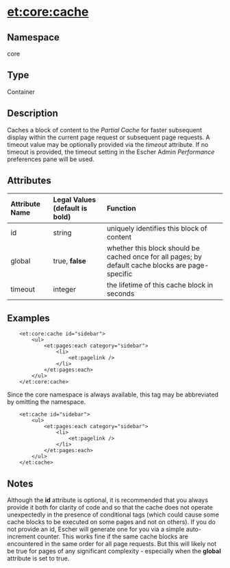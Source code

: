 # <et:core:cache> #

## Namespace ##
core

## Type ##
Container

## Description ##
Caches a block of content to the _Partial Cache_ for faster subsequent display within the current page request or subsequent page requests. A timeout value may be optionally provided via the _timeout_ attribute. If no timeout is provided, the timeout setting in the Escher Admin _Performance_ preferences pane will be used.

## Attributes ##
|Attribute Name|Legal Values (default is **bold**)|Function|
|:-------------|:---------------------------------|:-------|
|id|string|uniquely identifies this block of content|
|global|true, **false**|whether this block should be cached once for all pages; by default cache blocks are page-specific|
|timeout|integer|the lifetime of this cache block in seconds|


## Examples ##

```
	<et:core:cache id="sidebar">
		<ul>
			<et:pages:each category="sidebar">
				<li>
					<et:pagelink />
				</li>
			</et:pages:each>
		</ul>
	</et:core:cache>
```

Since the core namespace is always available, this tag may be abbreviated by omitting the namespace.

```
	<et:cache id="sidebar">
		<ul>
			<et:pages:each category="sidebar">
				<li>
					<et:pagelink />
				</li>
			</et:pages:each>
		</ul>
	</et:cache>
```

## Notes ##

Although the **id** attribute is optional, it is recommended that you always provide it both for clarity of code and so that the cache does not operate unexpectedly in the presence of conditional tags (which could cause some cache blocks to be executed on some pages and not on others). If you do not provide an id, Escher will generate one for you via a simple auto-increment counter. This works fine if the same cache blocks are encountered in the same order for all page requests. But this will likely not be true for pages of any significant complexity - especially when the **global** attribute is set to true.